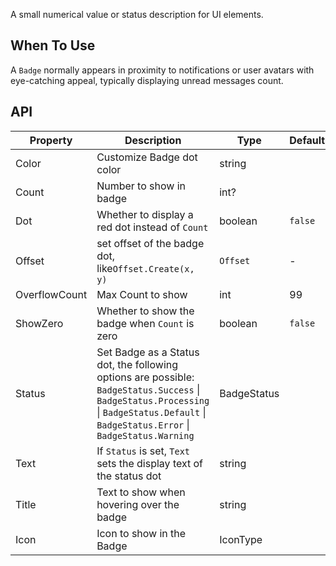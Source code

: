 ﻿A small numerical value or status description for UI elements.

## When To Use

A `Badge` normally appears in proximity to notifications or user avatars with eye-catching appeal, typically displaying unread messages count.

## API

| Property | Description | Type | Default | Version |
| --- | --- | --- | --- | --- |
| Color | Customize Badge dot color | string |  |  |
| Count | Number to show in badge | int? |  |  |
| Dot | Whether to display a red dot instead of `Count` | boolean | `false` |  |
| Offset | set offset of the badge dot, like`Offset.Create(x, y)` | `Offset` | - |  |
| OverflowCount | Max Count to show | int | 99 |  |
| ShowZero | Whether to show the badge when `Count` is zero | boolean | `false` |  |
| Status | Set Badge as a Status dot, the following options are possible: `BadgeStatus.Success` \| `BadgeStatus.Processing` \| `BadgeStatus.Default` \| `BadgeStatus.Error` \| `BadgeStatus.Warning` | BadgeStatus |  |  |
| Text | If `Status` is set, `Text` sets the display text of the status dot | string |  |  |
| Title | Text to show when hovering over the badge | string |  |  |
| Icon | Icon to show in the Badge | IconType|  |  |
